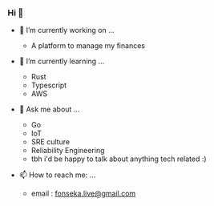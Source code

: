 ### Hi 👋

- 🔭 I’m currently working on ...
  - A platform to manage my finances
  
- 🌱 I’m currently learning ...
  - Rust 
  - Typescript
  - AWS 
  
- 💬 Ask me about ...
  - Go
  - IoT
  - SRE culture 
  - Reliability Engineering 
  - tbh i'd be happy to talk about anything tech related :) 
  
- 📫 How to reach me: ...
  - email : fonseka.live@gmail.com
